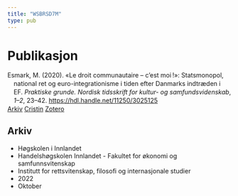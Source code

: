 ```yaml
---
title: "WSBRSD7M"
type: pub
---
```

<h1>Publikasjon</h1>
<article id="csl-bib-container-WSBRSD7M" class="csl-bib-container">
  <div class="csl-bib-body" style="line-height: 1.35; padding-left: 1em; text-indent:-1em;">
  <div class="csl-entry">Esmark, M. (2020). &#xAB;Le droit communautaire &#x2013; c&#x2019;est moi&#x202F;!&#xBB;: Statsmonopol, national ret og euro-integrationisme i tiden efter Danmarks indtr&#xE6;den i EF. <i>Praktiske grunde. Nordisk tidsskrift for kultur- og samfundsvidenskab</i>, <i>1&#x2013;2</i>, 23&#x2013;42. <a href="https://hdl.handle.net/11250/3025125">https://hdl.handle.net/11250/3025125</a></div>
</div>
  <div class="csl-bib-buttons">
    <a href="#taxonomy-article-WSBRSD7M" class="csl-bib-button">Arkiv</a>
    <a href="https://app.cristin.no/results/show.jsf?id=2059079" alt="Cristin URL" class="csl-bib-button">Cristin</a>
    <a href="http://zotero.org/groups/5402882/items/WSBRSD7M" alt="Zotero URL" class="csl-bib-button">Zotero</a>
  </div>
  <div id="csl-bib-meta-container-WSBRSD7M"></div>
</article>
<div id="csl-bib-meta-WSBRSD7M" class="csl-bib-meta">
  <article id="taxonomy-article-WSBRSD7M" class="taxonomy-article">
    <h1>Arkiv</h1>
    <ul>
      <li>Høgskolen i Innlandet</li>
      <li>Handelshøgskolen Innlandet - Fakultet for økonomi og samfunnsvitenskap</li>
      <li>Institutt for rettsvitenskap, filosofi og internasjonale studier</li>
      <li>2022</li>
      <li>Oktober</li>
    </ul>
  </article>
</div>
